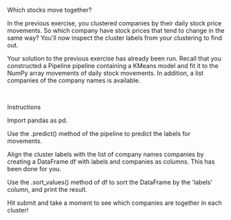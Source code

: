 Which stocks move together?

In the previous exercise, you clustered companies by their daily stock price movements. So which company have stock prices that tend to change in the same way? You'll now inspect the cluster labels from your clustering to find out.

Your solution to the previous exercise has already been run. Recall that you constructed a Pipeline pipeline containing a KMeans model and fit it to the NumPy array movements of daily stock movements. In addition, a list companies of the company names is available.

<br>

Instructions

Import pandas as pd.

Use the .predict() method of the pipeline to predict the labels for movements.

Align the cluster labels with the list of company names companies by creating a DataFrame df with labels and companies as columns. This has been done for you.

Use the .sort_values() method of df to sort the DataFrame by the 'labels' column, and print the result.

Hit submit and take a moment to see which companies are together in each cluster!
